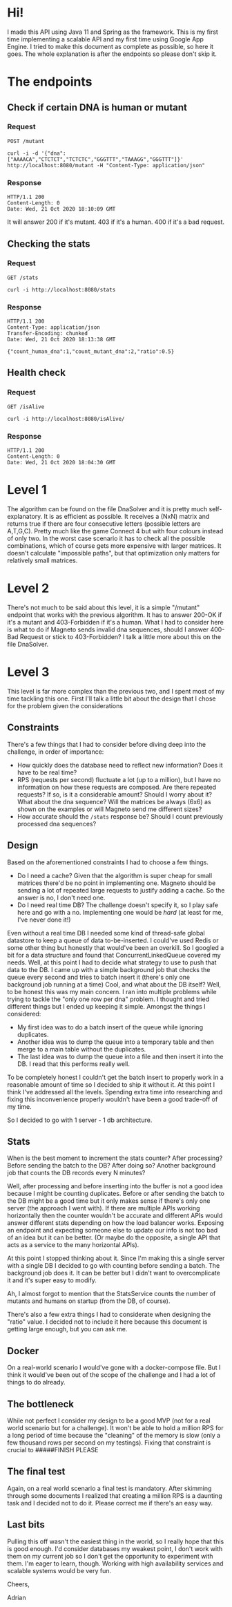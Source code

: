 # Hi!

I made this API using Java 11 and Spring as the framework.
This is my first time implementing a scalable API and my first time using Google App Engine.
I tried to make this document as complete as possible, so here it goes.
The whole explanation is after the endpoints so please don't skip it.

# The endpoints

## Check if certain DNA is human or mutant

### Request
`POST /mutant`
```
curl -i -d '{"dna":["AAAACA","CTCTCT","TCTCTC","GGGTTT","TAAAGG","GGGTTT"]}' http://localhost:8080/mutant -H "Content-Type: application/json"
```

### Response
```
HTTP/1.1 200 
Content-Length: 0
Date: Wed, 21 Oct 2020 18:10:09 GMT
```

It will answer 200 if it's mutant. 403 if it's a human. 400 if it's a bad request.

## Checking the stats

### Request

`GET /stats`
```
curl -i http://localhost:8080/stats
```

### Response

```
HTTP/1.1 200 
Content-Type: application/json
Transfer-Encoding: chunked
Date: Wed, 21 Oct 2020 18:13:38 GMT

{"count_human_dna":1,"count_mutant_dna":2,"ratio":0.5}
```

## Health check

### Request

`GET /isAlive`
```
curl -i http://localhost:8080/isAlive/
```

### Response

```
HTTP/1.1 200 
Content-Length: 0
Date: Wed, 21 Oct 2020 18:04:30 GMT
```

###


# Level 1

The algorithm can be found on the file DnaSolver and it is pretty much self-explanatory.
It is as efficient as possible.
It receives a (NxN) matrix and returns true if there are four consecutive letters (possible letters are A,T,G,C).
Pretty much like the game Connect 4 but with four colours instead of only two.
In the worst case scenario it has to check all the possible combinations, which of course gets more expensive with larger matrices.
It doesn't calculate "impossible paths", but that optimization only matters for relatively small matrices.


# Level 2

There's not much to be said about this level, it is a simple "/mutant" endpoint that works with the previous algorithm.
It has to answer 200-OK if it's a mutant and 403-Forbidden if it's a human.
What I had to consider here is what to do if Magneto sends invalid dna sequences, should I answer 400-Bad Request or
stick to 403-Forbidden? I talk a little more about this on the file DnaSolver.

# Level 3

This level is far more complex than the previous two, and I spent most of my time tackling this one.
First I'll talk a little bit about the design that I chose for the problem given the considerations

## Constraints

There's a few things that I had to consider before diving deep into the challenge, in order of importance:

 * How quickly does the database need to reflect new information? Does it have to be real time?
 * RPS (requests per second) fluctuate a lot (up to a million), but I have no information on how these requests are
   composed. Are there repeated requests? If so, is it a considerable amount?
   Should I worry about it? What about the dna sequence?
   Will the matrices be always (6x6) as shown on the examples or will Magneto send me different sizes?
 * How accurate should the `/stats` response be? Should I count previously processed dna sequences?
 
## Design

Based on the aforementioned constraints I had to choose a few things. 
 * Do I need a cache? Given that the algorithm is super cheap for small matrices there'd be no point in implementing one.
 Magneto should be sending a lot of repeated large requests to justify adding a cache. So the answer is no, I don't need
 one.
 * Do I need real time DB? The challenge doesn't specify it, so I play safe here and go with a no. Implementing one
 would be _hard_ (at least for me, I've never done it!)

Even without a real time DB I needed some kind of thread-safe global datastore to keep a queue of data to-be-inserted.
I could've used Redis or some other thing but honestly that would've been an overkill.
So I googled a bit for a data structure and found that ConcurrentLinkedQueue covered my needs.
Well, at this point I had to decide what strategy to use to push that data to the DB. I came up with a simple background
job that checks the queue every second and tries to batch insert it (there's only one background job running at
a time)
Cool, and what about the DB itself? Well, to be honest this was my main concern. I ran into multiple problems while
trying to tackle the "only one row per dna" problem. I thought and tried different things but I ended up keeping it
simple.
Amongst the things I considered:
 * My first idea was to do a batch insert of the queue while ignoring duplicates. 
 * Another idea was to dump the queue into a temporary table and then merge to a main table without the duplicates.
 * The last idea was to dump the queue into a file and then insert it into the DB. I read that this performs really well.

To be completely honest I couldn't get the batch insert to properly work in a reasonable amount of time so I decided to
ship it without it. At this point I think I've addressed all the levels. Spending extra time into researching
and fixing this inconvenience properly wouldn't have been a good trade-off of my time.

So I decided to go with 1 server - 1 db architecture. 

## Stats

When is the best moment to increment the stats counter? After processing? Before sending the batch to the DB?
After doing so? Another background job that counts the DB records every N minutes?

Well, after processing and before inserting into the buffer is not a good idea because I might be counting duplicates.
Before or after sending the batch to the DB might be a good time but it only makes sense if there's only one server (the approach I went with).
If there are multiple APIs working horizontally then the counter wouldn't be accurate and different APIs would 
answer different stats depending on how the load balancer works.
Exposing an endpoint and expecting someone else to update our info is not too bad of an idea but it can be better.
(Or maybe do the opposite, a single API that acts as a service to the many horizontal APIs).

At this point I stopped thinking about it.
Since I'm making this a single server with a single DB I decided to go with counting before sending a batch. The background
job does it. It can be better but I didn't want to overcomplicate it and it's super easy to modify.

Ah, I almost forgot to mention that the StatsService counts the number of mutants and humans on startup (from the DB, of course).

There's also a few extra things I had to considerate when designing the "ratio" value.
I decided not to include it here because this document is getting large enough, but you can ask me.

## Docker

On a real-world scenario I would've gone with a docker-compose file.
But I think it would've been out of the scope of the challenge and I had a lot of things to do already.

## The bottleneck

While not perfect I consider my design to be a good MVP (not for a real world scenario but for a challenge).
It won't be able to hold a million RPS for a long period of time because the "cleaning" of the memory is slow (only a few thousand
rows per second on my testings). Fixing that constraint is crucial to #####FINISH PLEASE

## The final test

Again, on a real world scenario a final test is mandatory. After skimming through some documents I realized that
creating a million RPS is a daunting task and I decided not to do it. Please correct me if there's an easy way.

## Last bits

Pulling this off wasn't the easiest thing in the world, so I really hope that this is good enough.
I'd consider databases my weakest point, I don't work with them on my current job so I don't get the opportunity
to experiment with them. I'm eager to learn, though. Working with high availability services and scalable systems
would be very fun.

Cheers,

Adrian